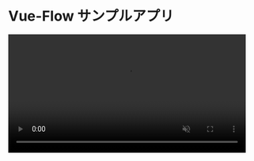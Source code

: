 # Vue-Flow サンプルアプリ
<!-- 例: GitHub Issue にアップロードしたMP4の直リンク -->
<video src="https://github.com/user-attachments/assets/149ff74f-f4b2-4d03-913b-e5231f402f23" autoplay loop muted playsinline width="480"></video>
